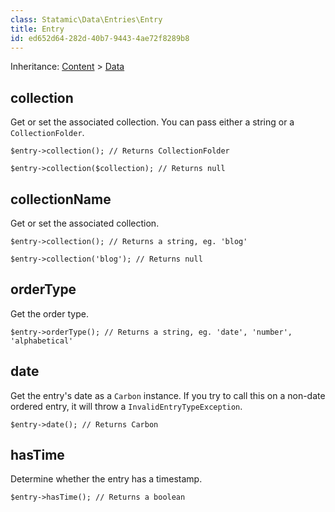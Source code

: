 ```yaml
---
class: Statamic\Data\Entries\Entry
title: Entry
id: ed652d64-282d-40b7-9443-4ae72f8289b8
---
```

Inheritance: [Content](/addons/classes/content) > [Data](/addons/classes/data)

## collection

Get or set the associated collection. You can pass either a string or a `CollectionFolder`.

```
$entry->collection(); // Returns CollectionFolder
```
```
$entry->collection($collection); // Returns null
```

## collectionName

Get or set the associated collection.

```
$entry->collection(); // Returns a string, eg. 'blog'
```
```
$entry->collection('blog'); // Returns null
```

## orderType

Get the order type.

```
$entry->orderType(); // Returns a string, eg. 'date', 'number', 'alphabetical'
```

## date

Get the entry's date as a `Carbon` instance. If you try to call this on a non-date ordered entry, it will throw a
`InvalidEntryTypeException`.

```
$entry->date(); // Returns Carbon
```

## hasTime

Determine whether the entry has a timestamp.

```
$entry->hasTime(); // Returns a boolean
```
